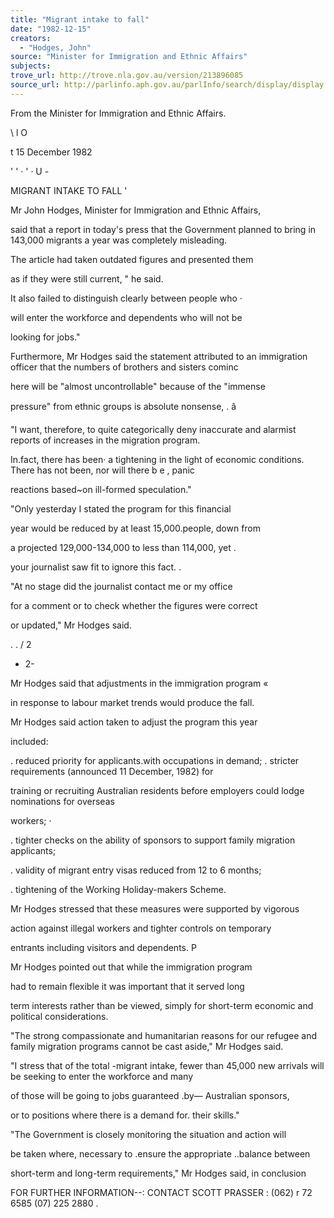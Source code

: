 ```yaml
---
title: "Migrant intake to fall"
date: "1982-12-15"
creators:
  - "Hodges, John"
source: "Minister for Immigration and Ethnic Affairs"
subjects:
trove_url: http://trove.nla.gov.au/version/213896085
source_url: http://parlinfo.aph.gov.au/parlInfo/search/display/display.w3p;query=Id%3A%22media/pressrel/HPR09001884%22
---
```


 From the Minister for Immigration  and Ethnic Affairs.

 \ l O

 t 15 December 1982

 '  '  ·  ' ·  U  -

 MIGRANT INTAKE TO FALL '

 Mr John Hodges, Minister for Immigration and Ethnic Affairs, 

 said that a report in today's press that the Government  planned to bring in 143,000 migrants a year was completely  misleading.

 The article had taken outdated figures and presented them 

 as if they were still current,  " he said.

 It also failed to distinguish clearly between people who ·  

 will enter the workforce and dependents who will not be 

 looking for jobs."

 Furthermore, Mr Hodges said the statement attributed to  an immigration officer that the numbers of brothers and sisters cominc 

 here will be "almost uncontrollable" because of the "immense 

 pressure" from ethnic groups is absolute nonsense, .  â 

 "I want, therefore, to quite categorically deny inaccurate  and alarmist reports of increases in the migration program.

 In.fact, there has been· a tightening in the light of economic  conditions. There has not been,  nor will there b e , panic 

 reactions based~on ill-formed speculation."

 "Only yesterday I stated the program for this financial 

 year would be reduced by at least 15,000.people, down from 

 a projected 129,000-134,000 to less than 114,000, yet .  

 your journalist saw fit to ignore this fact. .

 "At no stage did the journalist contact me or my office 

 for a comment or to check whether the figures were correct 

 or updated," Mr Hodges said.

 . . / 2

 - 2-

 Mr Hodges said that adjustments in the immigration program «  

 in response to labour market trends would produce the fall.

 Mr Hodges said action taken to adjust the program this year 

 included:

 . reduced priority for applicants.with occupations in demand; . stricter requirements (announced 11 December, 1982) for 

 training or recruiting Australian residents before  employers could lodge nominations for overseas 

 workers; ·

 . tighter checks on the ability of sponsors to support  family migration applicants;

 . validity of migrant entry visas reduced from 12 to 6 months;

 . tightening of the Working Holiday-makers Scheme.

 Mr Hodges stressed that these measures were supported by vigorous 

 action against illegal workers and tighter controls on temporary 

 entrants including visitors and dependents. P

 Mr Hodges pointed out that while the immigration program 

 had to remain flexible it was important that it served long­

 term interests rather than be viewed, simply for short-term  economic and political considerations.

 "The strong compassionate and humanitarian reasons for  our refugee and family migration programs cannot be cast  aside," Mr Hodges said.

 "I stress that of the total -migrant intake, fewer than 45,000  new arrivals will be seeking to enter the workforce and many 

 of those will be going to jobs guaranteed .by— Australian sponsors, 

 or to positions where there is a demand for. their skills."

 "The Government is closely monitoring the situation and action will 

 be taken where, necessary to .ensure the appropriate ..balance between 

 short-term and long-term requirements," Mr Hodges said, in conclusion

 FOR FURTHER INFORMATION--: CONTACT SCOTT PRASSER :  (062) r 72 6585 (07) 225 2880 .


